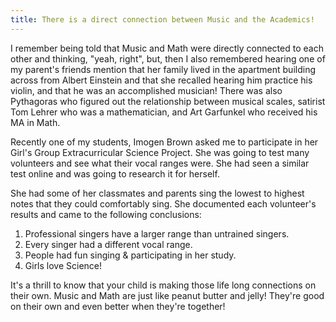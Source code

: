 ```yaml
---
title: There is a direct connection between Music and the Academics!
---
```


I remember being told that Music and Math were directly connected to each other and thinking, "yeah, right", but, then I also remembered hearing one of my parent's friends mention that her family lived in the apartment building across from Albert Einstein and that she recalled hearing him practice his violin, and that he was an accomplished musician! There was also Pythagoras who figured out the relationship between musical scales, satirist Tom Lehrer who was a mathematician, and Art Garfunkel who received his MA in Math. 
  
Recently one of my students, Imogen Brown asked me to participate in her Girl's Group Extracurricular Science Project.  She was going to test many volunteers and see what their vocal ranges were.  She had seen a similar test online and was going to research it for herself.

She had some of her classmates and parents sing the lowest to highest notes that they could comfortably sing. She documented each volunteer's results and came to the following conclusions:
 
1. Professional singers have a larger range than untrained singers.
2. Every singer had a different vocal range.
3. People had fun singing & participating in her study.
4. Girls love Science!
 
It's a thrill to know that your child is making those life long connections on their own. Music and Math are just like peanut butter and jelly! They're good on their own and even better when they're together!
